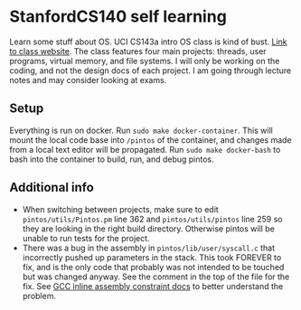# StanfordCS140 self learning
Learn some stuff about OS. UCI CS143a intro OS class is kind of bust. [Link to class website](http://web.stanford.edu/~ouster/cgi-bin/cs140-spring20/index.php). The class features four main projects: threads, user programs, virtual memory, and file systems. I will only be working on the coding, and not the design docs of each project. I am going through lecture notes and may consider looking at exams.

## Setup
Everything is run on docker. Run `sudo make docker-container`. This will mount the local code base into `/pintos` of the container, and changes made from a local text editor will be propagated. Run `sudo make docker-bash` to bash into the container to build, run, and debug pintos.

## Additional info
* When switching between projects, make sure to edit `pintos/utils/Pintos.pm` line 362 and `pintos/utils/pintos` line 259 so they are looking in the right build directory. Otherwise pintos will be unable to run tests for the project.
* There was a bug in the assembly in `pintos/lib/user/syscall.c` that incorrectly pushed up parameters in the stack. This took FOREVER to fix, and is the only code that probably was not intended to be touched but was changed anyway. See the comment in the top of the file for the fix. See [GCC inline assembly constraint docs](https://www.felixcloutier.com/documents/gcc-asm.html#constraints) to better understand the problem.
